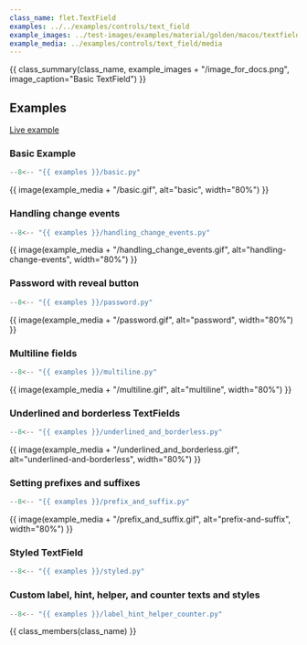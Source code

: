 ```yaml
---
class_name: flet.TextField
examples: ../../examples/controls/text_field
example_images: ../test-images/examples/material/golden/macos/textfield
example_media: ../examples/controls/text_field/media
---
```


{{ class_summary(class_name, example_images + "/image_for_docs.png", image_caption="Basic TextField") }}

## Examples

[Live example](https://flet-controls-gallery.fly.dev/input/textfield)

### Basic Example

```python
--8<-- "{{ examples }}/basic.py"
```

{{ image(example_media + "/basic.gif", alt="basic", width="80%") }}


### Handling change events

```python
--8<-- "{{ examples }}/handling_change_events.py"
```

{{ image(example_media + "/handling_change_events.gif", alt="handling-change-events", width="80%") }}


### Password with reveal button

```python
--8<-- "{{ examples }}/password.py"
```

{{ image(example_media + "/password.gif", alt="password", width="80%") }}


### Multiline fields

```python
--8<-- "{{ examples }}/multiline.py"
```

{{ image(example_media + "/multiline.gif", alt="multiline", width="80%") }}


### Underlined and borderless TextFields

```python
--8<-- "{{ examples }}/underlined_and_borderless.py"
```

{{ image(example_media + "/underlined_and_borderless.gif", alt="underlined-and-borderless", width="80%") }}


### Setting prefixes and suffixes

```python
--8<-- "{{ examples }}/prefix_and_suffix.py"
```

{{ image(example_media + "/prefix_and_suffix.gif", alt="prefix-and-suffix", width="80%") }}


### Styled TextField

```python
--8<-- "{{ examples }}/styled.py"
```

### Custom label, hint, helper, and counter texts and styles

```python
--8<-- "{{ examples }}/label_hint_helper_counter.py"
```

{{ class_members(class_name) }}
